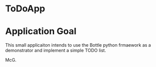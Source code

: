 ToDoApp
======

# Application Goal

This small applicaiton intends to use the Bottle python frmaework as a demonstrator and implement a simple TODO list.


McG.